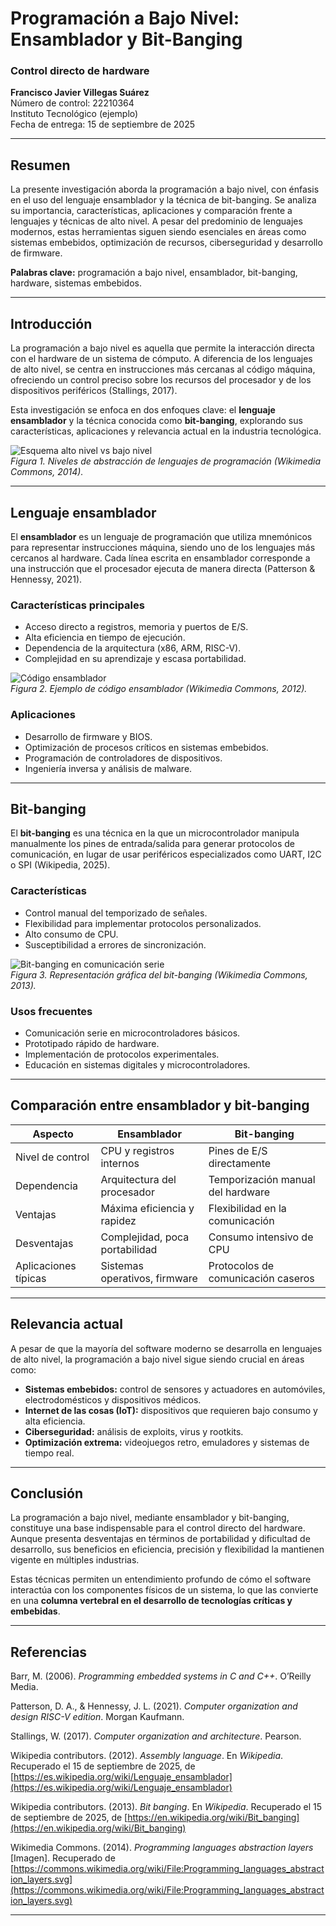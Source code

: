 # Programación a Bajo Nivel: Ensamblador y Bit-Banging  
### Control directo de hardware  

**Francisco Javier Villegas Suárez**  
Número de control: 22210364  
Instituto Tecnológico (ejemplo)  
Fecha de entrega: 15 de septiembre de 2025  

---

## Resumen
La presente investigación aborda la programación a bajo nivel, con énfasis en el uso del lenguaje ensamblador y la técnica de bit-banging. Se analiza su importancia, características, aplicaciones y comparación frente a lenguajes y técnicas de alto nivel. A pesar del predominio de lenguajes modernos, estas herramientas siguen siendo esenciales en áreas como sistemas embebidos, optimización de recursos, ciberseguridad y desarrollo de firmware.  

**Palabras clave:** programación a bajo nivel, ensamblador, bit-banging, hardware, sistemas embebidos.  

---

## Introducción
La programación a bajo nivel es aquella que permite la interacción directa con el hardware de un sistema de cómputo. A diferencia de los lenguajes de alto nivel, se centra en instrucciones más cercanas al código máquina, ofreciendo un control preciso sobre los recursos del procesador y de los dispositivos periféricos (Stallings, 2017).  

Esta investigación se enfoca en dos enfoques clave: el **lenguaje ensamblador** y la técnica conocida como **bit-banging**, explorando sus características, aplicaciones y relevancia actual en la industria tecnológica.  

![Esquema alto nivel vs bajo nivel](https://upload.wikimedia.org/wikipedia/commons/9/9e/Programming_languages_abstraction_layers.svg)  
*Figura 1. Niveles de abstracción de lenguajes de programación (Wikimedia Commons, 2014).*

---

## Lenguaje ensamblador
El **ensamblador** es un lenguaje de programación que utiliza mnemónicos para representar instrucciones máquina, siendo uno de los lenguajes más cercanos al hardware. Cada línea escrita en ensamblador corresponde a una instrucción que el procesador ejecuta de manera directa (Patterson & Hennessy, 2021).  

### Características principales
- Acceso directo a registros, memoria y puertos de E/S.  
- Alta eficiencia en tiempo de ejecución.  
- Dependencia de la arquitectura (x86, ARM, RISC-V).  
- Complejidad en su aprendizaje y escasa portabilidad.  

![Código ensamblador](https://upload.wikimedia.org/wikipedia/commons/9/9e/X86assembly.jpg)  
*Figura 2. Ejemplo de código ensamblador (Wikimedia Commons, 2012).*

### Aplicaciones
- Desarrollo de firmware y BIOS.  
- Optimización de procesos críticos en sistemas embebidos.  
- Programación de controladores de dispositivos.  
- Ingeniería inversa y análisis de malware.  

---

## Bit-banging
El **bit-banging** es una técnica en la que un microcontrolador manipula manualmente los pines de entrada/salida para generar protocolos de comunicación, en lugar de usar periféricos especializados como UART, I2C o SPI (Wikipedia, 2025).  

### Características
- Control manual del temporizado de señales.  
- Flexibilidad para implementar protocolos personalizados.  
- Alto consumo de CPU.  
- Susceptibilidad a errores de sincronización.  

![Bit-banging en comunicación serie](https://upload.wikimedia.org/wikipedia/commons/8/87/Serial_bit-banging.png)  
*Figura 3. Representación gráfica del bit-banging (Wikimedia Commons, 2013).*

### Usos frecuentes
- Comunicación serie en microcontroladores básicos.  
- Prototipado rápido de hardware.  
- Implementación de protocolos experimentales.  
- Educación en sistemas digitales y microcontroladores.  

---

## Comparación entre ensamblador y bit-banging
| Aspecto               | Ensamblador                          | Bit-banging                          |
|-----------------------|---------------------------------------|---------------------------------------|
| Nivel de control      | CPU y registros internos              | Pines de E/S directamente             |
| Dependencia           | Arquitectura del procesador           | Temporización manual del hardware     |
| Ventajas              | Máxima eficiencia y rapidez           | Flexibilidad en la comunicación       |
| Desventajas           | Complejidad, poca portabilidad        | Consumo intensivo de CPU              |
| Aplicaciones típicas  | Sistemas operativos, firmware         | Protocolos de comunicación caseros    |

---

## Relevancia actual
A pesar de que la mayoría del software moderno se desarrolla en lenguajes de alto nivel, la programación a bajo nivel sigue siendo crucial en áreas como:  

- **Sistemas embebidos:** control de sensores y actuadores en automóviles, electrodomésticos y dispositivos médicos.  
- **Internet de las cosas (IoT):** dispositivos que requieren bajo consumo y alta eficiencia.  
- **Ciberseguridad:** análisis de exploits, virus y rootkits.  
- **Optimización extrema:** videojuegos retro, emuladores y sistemas de tiempo real.  

---

## Conclusión
La programación a bajo nivel, mediante ensamblador y bit-banging, constituye una base indispensable para el control directo del hardware. Aunque presenta desventajas en términos de portabilidad y dificultad de desarrollo, sus beneficios en eficiencia, precisión y flexibilidad la mantienen vigente en múltiples industrias.  

Estas técnicas permiten un entendimiento profundo de cómo el software interactúa con los componentes físicos de un sistema, lo que las convierte en una **columna vertebral en el desarrollo de tecnologías críticas y embebidas**.  

---

## Referencias

Barr, M. (2006). *Programming embedded systems in C and C++*. O’Reilly Media.  

Patterson, D. A., & Hennessy, J. L. (2021). *Computer organization and design RISC-V edition*. Morgan Kaufmann.  

Stallings, W. (2017). *Computer organization and architecture*. Pearson.  

Wikipedia contributors. (2012). *Assembly language*. En *Wikipedia*. Recuperado el 15 de septiembre de 2025, de [https://es.wikipedia.org/wiki/Lenguaje_ensamblador](https://es.wikipedia.org/wiki/Lenguaje_ensamblador)  

Wikipedia contributors. (2013). *Bit banging*. En *Wikipedia*. Recuperado el 15 de septiembre de 2025, de [https://en.wikipedia.org/wiki/Bit_banging](https://en.wikipedia.org/wiki/Bit_banging)  

Wikimedia Commons. (2014). *Programming languages abstraction layers* [Imagen]. Recuperado de [https://commons.wikimedia.org/wiki/File:Programming_languages_abstraction_layers.svg](https://commons.wikimedia.org/wiki/File:Programming_languages_abstraction_layers.svg)  

---


